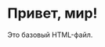<!DOCTYPE html>
<html lang="ru">
<head>
    <meta charset="UTF-8">
    <meta name="viewport" content="width=device-width, initial-scale=1.0">
    <title>Базовая страница</title>
</head>
<body>
    <h1>Привет, мир!</h1>
    <p>Это базовый HTML-файл.</p>
</body>
</html>
